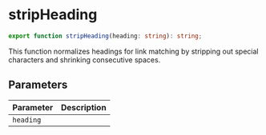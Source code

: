 # stripHeading

```ts
export function stripHeading(heading: string): string;
```

This function normalizes headings for link matching by stripping out special characters and shrinking consecutive spaces.

## Parameters

| Parameter | Description |
|-----------|-------------|
| `heading` | |
